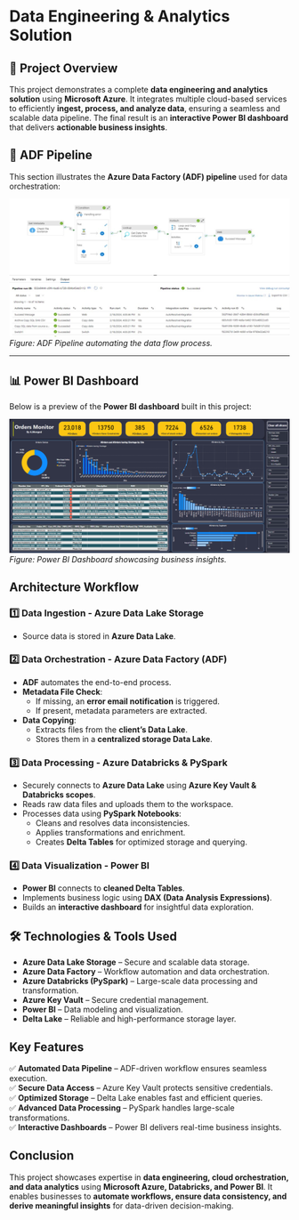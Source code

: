 # Data Engineering & Analytics Solution

## 📌 Project Overview
This project demonstrates a complete **data engineering and analytics solution** using **Microsoft Azure**. It integrates multiple cloud-based services to efficiently **ingest, process, and analyze data**, ensuring a seamless and scalable data pipeline. The final result is an **interactive Power BI dashboard** that delivers **actionable business insights**.

## 🔀 ADF Pipeline
This section illustrates the **Azure Data Factory (ADF) pipeline** used for data orchestration:

![ADF Pipeline](Files/PIPELINE.jpg)  
*Figure: ADF Pipeline automating the data flow process.*

---

## 📊 Power BI Dashboard
Below is a preview of the **Power BI dashboard** built in this project:

![Power BI Dashboard](Files/DASHBAORD.png)  
*Figure: Power BI Dashboard showcasing business insights.*

## Architecture Workflow

### 1️⃣ Data Ingestion - Azure Data Lake Storage
- Source data is stored in **Azure Data Lake**.

### 2️⃣ Data Orchestration - Azure Data Factory (ADF)
- **ADF** automates the end-to-end process.
- **Metadata File Check**:
  - If missing, an **error email notification** is triggered.
  - If present, metadata parameters are extracted.
- **Data Copying**:
  - Extracts files from the **client’s Data Lake**.
  - Stores them in a **centralized storage Data Lake**.

### 3️⃣ Data Processing - Azure Databricks & PySpark
- Securely connects to **Azure Data Lake** using **Azure Key Vault & Databricks scopes**.
- Reads raw data files and uploads them to the workspace.
- Processes data using **PySpark Notebooks**:
  - Cleans and resolves data inconsistencies.
  - Applies transformations and enrichment.
  - Creates **Delta Tables** for optimized storage and querying.

### 4️⃣ Data Visualization - Power BI
- **Power BI** connects to **cleaned Delta Tables**.
- Implements business logic using **DAX (Data Analysis Expressions)**.
- Builds an **interactive dashboard** for insightful data exploration.







## 🛠️ Technologies & Tools Used
- **Azure Data Lake Storage** – Secure and scalable data storage.
- **Azure Data Factory** – Workflow automation and data orchestration.
- **Azure Databricks (PySpark)** – Large-scale data processing and transformation.
- **Azure Key Vault** – Secure credential management.
- **Power BI** – Data modeling and visualization.
- **Delta Lake** – Reliable and high-performance storage layer.

## Key Features
✅ **Automated Data Pipeline** – ADF-driven workflow ensures seamless execution.  
✅ **Secure Data Access** – Azure Key Vault protects sensitive credentials.  
✅ **Optimized Storage** – Delta Lake enables fast and efficient queries.  
✅ **Advanced Data Processing** – PySpark handles large-scale transformations.  
✅ **Interactive Dashboards** – Power BI delivers real-time business insights.  


## Conclusion
This project showcases expertise in **data engineering, cloud orchestration, and data analytics** using **Microsoft Azure, Databricks, and Power BI**. It enables businesses to **automate workflows, ensure data consistency, and derive meaningful insights** for data-driven decision-making.

